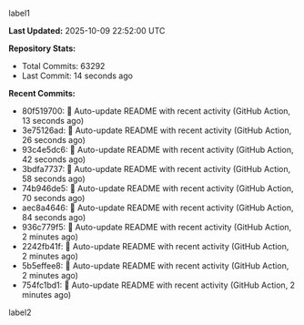 
label1 
<!-- ACTIVITY_START -->
**Last Updated:** 2025-10-09 22:52:00 UTC

**Repository Stats:**
- Total Commits: 63292
- Last Commit: 14 seconds ago

**Recent Commits:**
- 80f519700: 🤖 Auto-update README with recent activity (GitHub Action, 13 seconds ago)
- 3e75126ad: 🤖 Auto-update README with recent activity (GitHub Action, 26 seconds ago)
- 93c4e5dc6: 🤖 Auto-update README with recent activity (GitHub Action, 42 seconds ago)
- 3bdfa7737: 🤖 Auto-update README with recent activity (GitHub Action, 58 seconds ago)
- 74b946de5: 🤖 Auto-update README with recent activity (GitHub Action, 70 seconds ago)
- aec8a4646: 🤖 Auto-update README with recent activity (GitHub Action, 84 seconds ago)
- 936c779f5: 🤖 Auto-update README with recent activity (GitHub Action, 2 minutes ago)
- 2242fb41f: 🤖 Auto-update README with recent activity (GitHub Action, 2 minutes ago)
- 5b5effee8: 🤖 Auto-update README with recent activity (GitHub Action, 2 minutes ago)
- 754fc1bd1: 🤖 Auto-update README with recent activity (GitHub Action, 2 minutes ago)
<!-- ACTIVITY_END -->

label2
